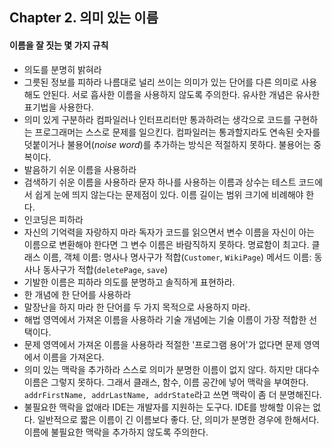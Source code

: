 ﻿## Chapter 2. 의미 있는 이름
#### 이름을 잘 짓는 몇 가지 규칙
-  의도를 분명히 밝혀라 
- 그릇된 정보를 피하라
나름대로 널리 쓰이는 의미가 있는 단어를 다른 의미로 사용해도 안된다.
서로 흡사한 이름을 사용하지 않도록 주의한다.
유사한 개념은 유사한 표기법을 사용한다.
- 의미 있게 구분하라
컴파일러나 인터프리터만 통과하려는 생각으로 코드를 구현하는 프로그래머는 스스로 문제를 일으킨다.
컴파일러는 통과할지라도 연속된 숫자를 덧붙이거나 불용어(*noise word*)를 추가하는 방식은 적절하지 못하다.
불용어는 중복이다. 
- 발음하기 쉬운 이름을 사용하라
- 검색하기 쉬운 이름을 사용하라
문자 하나를 사용하는 이름과 상수는 테스트 코드에서 쉽게 눈에 띄지 않는다는 문제점이 있다.
이름 길이는 범위 크기에 비례해야 한다.
- 인코딩은 피하라 
- 자신의 기억력을 자랑하지 마라
독자가 코드를 읽으면서 변수 이름을 자신이 아는 이름으로 변환해야 한다면 그 변수 이름은 바람직하지 못하다.
명료함이 최고다.
클래스 이름, 객체 이름: 명사나 명사구가 적합(`Customer`, `WikiPage`)
메서드 이름: 동사나 동사구가 적합(`deletePage`, `save`)
- 기발한 이름은 피하라
의도를 분명하고 솔직하게 표현하라.
- 한 개념에 한 단어를 사용하라
- 말장난을 하지 마라
한 단어를 두 가지 목적으로 사용하지 마라.
- 해법 영역에서 가져온 이름을 사용하라
기술 개념에는 기술 이름이 가장 적합한 선택이다.
- 문제 영역에서 가져온 이름을 사용하라
적절한 '프로그램 용어'가 없다면 문제 영역에서 이름을 가져온다.
- 의미 있는 맥락을 추가하라
스스로 의미가 분명한 이름이 없지 않다. 하지만 대다수 이름은 그렇지 못하다. 그래서 클래스, 함수, 이름 공간에 넣어 맥락을 부여한다.
`addrFirstName, addrLastName, addrState`라고 쓰면 맥락이 좀 더 분명해진다.
- 불필요한 맥락을 없애라
IDE는 개발자를 지원하는 도구다. IDE를 방해할 이유는 없다.
일반적으로 짧은 이름이 긴 이름보다 좋다. 단, 의미가 분명한 경우에 한해서다. 이름에 불필요한 맥락을 추가하지 않도록 주의한다.
